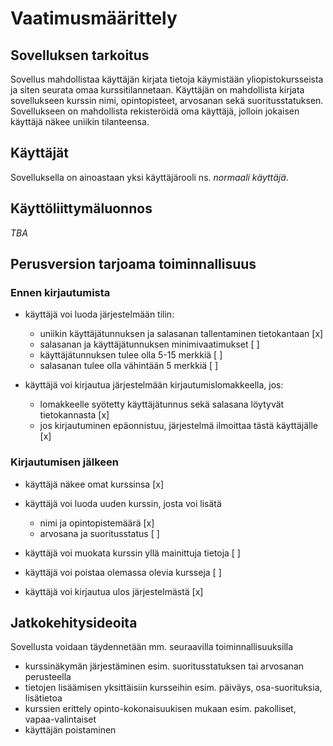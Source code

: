 # Vaatimusmäärittely

## Sovelluksen tarkoitus

Sovellus mahdollistaa käyttäjän kirjata tietoja käymistään yliopistokursseista ja siten seurata omaa kurssitilannetaan. Käyttäjän on mahdollista kirjata sovellukseen
kurssin nimi, opintopisteet, arvosanan sekä suoritusstatuksen. Sovellukseen on mahdollista rekisteröidä oma käyttäjä, jolloin jokaisen käyttäjä näkee uniikin tilanteensa.

## Käyttäjät

Sovelluksella on ainoastaan yksi käyttäjärooli ns. _normaali käyttäjä_.

## Käyttöliittymäluonnos

_TBA_

## Perusversion tarjoama toiminnallisuus

### Ennen kirjautumista

- käyttäjä voi luoda järjestelmään tilin:
  * uniikin käyttäjätunnuksen ja salasanan tallentaminen tietokantaan [x] 
  * salasanan ja käyttäjätunnuksen minimivaatimukset [ ] 
  * käyttäjätunnuksen tulee olla 5-15 merkkiä [ ]
  * salasanan tulee olla vähintään 5 merkkiä [ ]

- käyttäjä voi kirjautua järjestelmään kirjautumislomakkeella, jos:
  * lomakkeelle syötetty käyttäjätunnus sekä salasana löytyvät tietokannasta [x]
  * jos kirjautuminen epäonnistuu, järjestelmä ilmoittaa tästä käyttäjälle [x]

### Kirjautumisen jälkeen

- käyttäjä näkee omat kurssinsa [x]

- käyttäjä voi luoda uuden kurssin, josta voi lisätä
  * nimi ja opintopistemäärä [x]
  * arvosana ja suoritusstatus [ ]

- käyttäjä voi muokata kurssin yllä mainittuja tietoja [ ]
  
- käyttäjä voi poistaa olemassa olevia kursseja [ ]

- käyttäjä voi kirjautua ulos järjestelmästä [x]

## Jatkokehitysideoita

Sovellusta voidaan täydennetään mm. seuraavilla toiminnallisuuksilla

- kurssinäkymän järjestäminen esim. suoritusstatuksen tai arvosanan perusteella
- tietojen lisäämisen yksittäisiin kursseihin esim. päiväys, osa-suorituksia, lisätietoa
- kurssien erittely opinto-kokonaisuukisen mukaan esim. pakolliset, vapaa-valintaiset
- käyttäjän poistaminen
